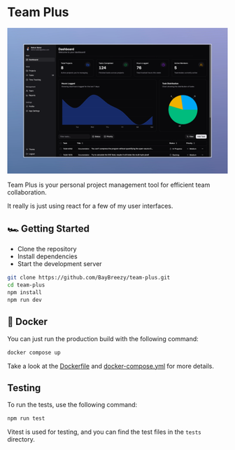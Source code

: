 # Team Plus

![Cover Image](/public/cover.webp)

Team Plus is your personal project management tool for efficient team collaboration.

It really is just using react for a few of my user interfaces.

## 🏎️ Getting Started

- Clone the repository
- Install dependencies
- Start the development server

```bash
git clone https://github.com/BayBreezy/team-plus.git
cd team-plus
npm install
npm run dev
```

## 🐳 Docker

You can just run the production build with the following command:

```bash
docker compose up
```

Take a look at the [Dockerfile](./Dockerfile) and [docker-compose.yml](./docker-compose.yml) for more details.

## Testing

To run the tests, use the following command:

```bash
npm run test
```

Vitest is used for testing, and you can find the test files in the `tests` directory.
